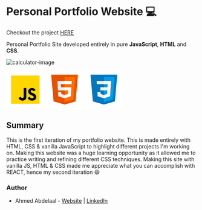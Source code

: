 # Personal Portfolio Website 💻

Checkout the project [HERE](https://shrki416.github.io/Portfolio-Site/)

Personal Portfolio Site developed entirely in pure **JavaScript**, **HTML** and **CSS**.

![calculator-image](images/calculator-image.jpg)

![JS](img/javaScript_Icon.png)
![HTML](img/html5_icon.png)
![CSS](img/css3_icon.png)

## Summary

This is the first iteration of my portfolio website. This is made entirely with HTML, CSS & vanilla JavaScript to highlight different projects I'm working on. Making this website was a huge learning opportunity as it allowed me to practice writing and refining different CSS techniques. Making this site with vanilla JS, HTML & CSS made me appreciate what you can accomplish with REACT, hence my second iteration 😄

### Author

- Ahmed Abdelaal - [Website](https://aa-dev.io/) | [LinkedIn](https://www.linkedin.com/feed/)
